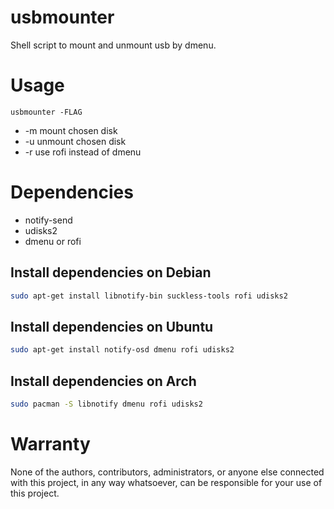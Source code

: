 # usbmounter
Shell script to mount and unmount usb by dmenu.

# Usage
```
usbmounter -FLAG
```
- -m        mount chosen disk
- -u        unmount chosen disk
- -r        use rofi instead of dmenu

# Dependencies 
- notify-send
- udisks2
- dmenu or rofi

## Install dependencies on Debian
```bash
sudo apt-get install libnotify-bin suckless-tools rofi udisks2
```

## Install dependencies on Ubuntu
```bash
sudo apt-get install notify-osd dmenu rofi udisks2
```

## Install dependencies on Arch
```bash
sudo pacman -S libnotify dmenu rofi udisks2
```

# Warranty
None of the authors, contributors, administrators, or anyone else connected with this project, in any way whatsoever, can be responsible for your use of this project.
